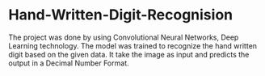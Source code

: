 # Hand-Written-Digit-Recognision
The project was done by using Convolutional Neural Networks, Deep Learning technology. The model was trained to recognize the hand written digit based on the given data. It take the image as input and predicts the output in a Decimal Number Format.
